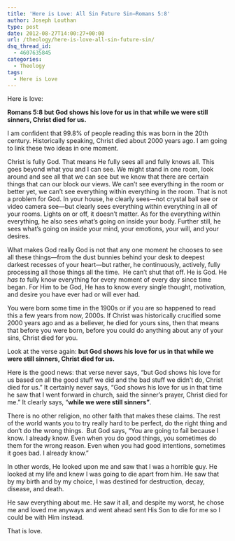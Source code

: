 ```yaml
---
title: 'Here is Love: All Sin Future Sin—Romans 5:8'
author: Joseph Louthan
type: post
date: 2012-08-27T14:00:27+00:00
url: /theology/here-is-love-all-sin-future-sin/
dsq_thread_id:
  - 4607635845
categories:
  - Theology
tags:
  - Here is Love
---
```

Here is love: 

**Romans 5:8 but God shows his love for us in that while we were still sinners, Christ died for us.**

I am confident that 99.8% of people reading this was born in the 20th century. Historically speaking, Christ died about 2000 years ago. I am going to link these two ideas in one moment.

Christ is fully God. That means He fully sees all and fully knows all. This goes beyond what you and I can see. We might stand in one room, look around and see all that we can see but we know that there are certain things that can our block our views. We can’t see everything in the room or better yet, we can’t see everything within everything in the room. That is not a problem for God. In your house, he clearly sees—not crystal ball see or video camera see—but clearly sees everything within everything in all of your rooms. Lights on or off, it doesn’t matter. As for the everything within everything, he also sees what’s going on inside your body. Further still, he sees what’s going on inside your mind, your emotions, your will, and your desires.

What makes God really God is not that any one moment he chooses to see all these things—from the dust bunnies behind your desk to deepest darkest recesses of your heart—but rather, he continuously, actively, fully processing all those things all the time.  He can’t shut that off. He is God. He _has to_ fully know everything for every moment of every day since time began. For Him to be God, He has to know every single thought, motivation, and desire you have ever had or will ever had.

You were born some time in the 1900s or if you are so happened to read this a few years from now, 2000s. If Christ was historically crucified some 2000 years ago and as a believer, he died for yours sins, then that means that before you were born, before you could do anything about any of your sins, Christ died for you.

Look at the verse again: **but God shows his love for us in that while we were still sinners, Christ died for us.**

Here is the good news: that verse never says, “but God shows his love for us based on all the good stuff we did and the bad stuff we didn’t do, Christ died for us.” It certainly never says, &#8220;God shows his love for us in that time he saw that I went forward in church, said the sinner&#8217;s prayer, Christ died for me.&#8221; It clearly says, &#8220;**while we were still sinners&#8221;**.

There is no other religion, no other faith that makes these claims. The rest of the world wants you to try really hard to be perfect, do the right thing and don&#8217;t do the wrong things.  But God says, “You are going to fail because I know. I already know. Even when you do good things, you sometimes do them for the wrong reason. Even when you had good intentions, sometimes it goes bad. I already know.”

In other words, He looked upon me and saw that I was a horrible guy. He looked at my life and knew I was going to die apart from him. He saw that by my birth and by my choice, I was destined for destruction, decay, disease, and death.

He saw everything about me. He saw it all, and despite my worst, he chose me and loved me anyways and went ahead sent His Son to die for me so I could be with Him instead.

That is love.

[1]: https://i0.wp.com/theologic.us/wp-content/uploads/2012/08/dark-rooms.jpg